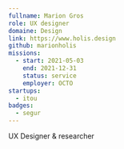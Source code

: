 ```yaml
---
fullname: Marion Gros
role: UX designer 
domaine: Design
link: https://www.holis.design
github: marionholis
missions:
  - start: 2021-05-03
    end: 2021-12-31
    status: service
    employer: OCTO
startups:
  - itou
badges:
  - segur
---
```


UX Designer & researcher 
